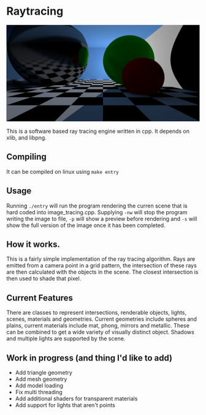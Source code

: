 # Raytracing

![Test Image](/demo/image7.png)

This is a software based ray tracing engine written in cpp. It depends on xlib, and libpng. 

## Compiling 

It can be compiled on linux using `make entry`

## Usage
Running `./entry` will run the program rendering the curren scene that is hard coded into image_tracing.cpp. 
Supplying `-nw` will stop the program writing the image to file, `-p` will show a preview before rendering and
`-s` will show the full version of the image once it has been completed.

## How it works. 
This is a fairly simple implementation of the ray tracing algorithm. Rays are emitted from a camera point in a grid pattern, 
the intersection of these rays are then calculated with the objects in the scene. The closest intersection is then used to shade that pixel. 

## Current Features 

There are classes to represent intersections, renderable objects, lights, scenes, materials and geometries. 
Current geometries include spheres and plains, current materials include mat, phong, mirrors and metallic. 
These can be combined to get a wide variety of visually distinct object. Shadows and multiple lights are supported by the scene. 

## Work in progress (and thing I'd like to add)

* Add triangle geometry
* Add mesh geometry
* Add model loading
* Fix multi threading
* Add additional shaders for transparent materials
* Add support for lights that aren't points
